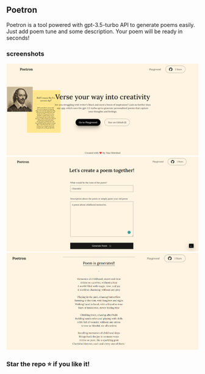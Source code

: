 ## Poetron

Poetron is a tool powered with gpt-3.5-turbo API to generate poems easily.
Just add poem tune and some description.
Your poem will be ready in seconds!

### screenshots
<img src="https://github.com/NiazMorshed2007/poetron/blob/main/poetron-preview.png" />
<img src="https://github.com/NiazMorshed2007/poetron/blob/main/poetron-play-1.png" />
<img src="https://github.com/NiazMorshed2007/poetron/blob/main/poetron-play-2.png" />

### Star the repo ⭐ if you like it!
